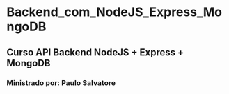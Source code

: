 # Backend_com_NodeJS_Express_MongoDB
 
 ## Curso API Backend NodeJS + Express + MongoDB

 ### Ministrado por: Paulo Salvatore